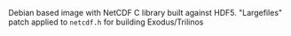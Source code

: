 Debian based image with NetCDF C library built against HDF5.  "Largefiles" patch applied to `netcdf.h` for building Exodus/Trilinos
